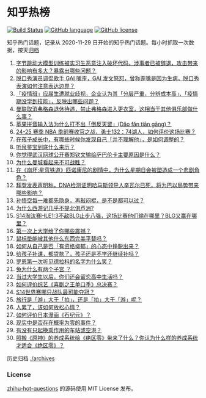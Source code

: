 # 知乎热榜
[![Build Status](https://github.com/ToWeLong/zhihu-hot-questions/workflows/CI/badge.svg)](https://github.com/ToWeLong/zhihu-hot-questions/actions)
[![GitHub language](https://img.shields.io/badge/language-golang-orange.svg)](https://golang.org/)
[![GitHub license](https://img.shields.io/github/license/ToWeLong/zhihu-hot-questions)](https://github.com/ToWeLong/zhihu-hot-questions/blob/main/LICENSE)

知乎热门话题，记录从 2020-11-29 日开始的知乎热门话题。每小时抓取一次数据，按天[归档](./archives)

<!-- BEGIN -->

1. [字节跳动大模型训练被实习生恶意注入破坏代码，涉事者已被辞退，攻击带来的影响有多大？暴露出哪些问题？](https://www.zhihu.com/question/1296528119)
1. [脱口秀演员调侃歌手 GAI 嘴歪，GAI 发文怒怼，曾称歪嘴是因为生病，脱口秀表演如何注意表达边界？](https://www.zhihu.com/question/1284883865)
1. [「疫情班」应届生遭就业歧视，企业认为其「分层严重，分辨成本高」、「疫情期没学到技能」，反映出哪些问题？](https://www.zhihu.com/question/1258506906)
1. [曼联取消弗格森退休待遇，禁止弗格森进入更衣室，这相当于其他俱乐部做什么事？](https://www.zhihu.com/question/1158645288)
1. [苹果拼音输入法为什么打不出「倒反天罡」(Dǎo fǎn tiān gāng)？](https://www.zhihu.com/question/970722107)
1. [24-25 赛季 NBA 季前赛收官之战，勇士132：74湖人，如何评价这场比赛？](https://www.zhihu.com/question/1341922480)
1. [在孩子成长中，有哪些时候你发现自己「并不理解他」，是如何调整的？](https://www.zhihu.com/question/1083301698)
1. [听泉鉴宝到底什么来历？](https://www.zhihu.com/question/641805007)
1. [你觉得武汉网球公开赛郑钦文输给萨巴伦卡主要原因是什么？](https://www.zhihu.com/question/861782858)
1. [为什么曼城看起来不可战胜？](https://www.zhihu.com/question/344191003)
1. [在《崩坏:星穹铁道》匹诺康尼的剧情中，为什么星期日会被塑造成一个悲剧角色？](https://www.zhihu.com/question/659695076)
1. [拜登发表声明称，DNA检测证明哈马斯领导人辛瓦尔已死，将为巴以局势带来哪些影响？](https://www.zhihu.com/question/1238118643)
1. [孙悟空每一难都先隐身，再敲闷棍，是不是都可以过？](https://www.zhihu.com/question/667976449)
1. [为什么西游记几乎不提北俱芦洲?](https://www.zhihu.com/question/962924281)
1. [S14淘汰赛HLE1:3不敌BLG止步八强，这场比赛他们输在哪里？BLG又赢在哪里？](https://www.zhihu.com/question/1309817522)
1. [第一次上大学给了你哪些震撼？](https://www.zhihu.com/question/664198162)
1. [鼠标垫能被其他什么东西完美平替吗？](https://www.zhihu.com/question/850271740)
1. [如何从自己是否「有资格抑郁」的心态中挣脱出来？](https://www.zhihu.com/question/668022302)
1. [给孩子补课，都贷款了，孩子还是不学还继续补吗？](https://www.zhihu.com/question/667299055)
1. [罗恩第一次听见德拉科的名字为什么笑？](https://www.zhihu.com/question/664256916)
1. [兔为什么有两个子宫 ？](https://www.zhihu.com/question/828371231)
1. [当过大学生以后，你们还会留恋高中生活吗？](https://www.zhihu.com/question/1204801442)
1. [如何评价综艺《喜剧之王单口季》总决赛？](https://www.zhihu.com/question/1297015366)
1. [S14世界赛哪只战队最可能夺冠？](https://www.zhihu.com/question/700344207)
1. [旅行是「游」大于「拍」，还是「拍」大于「游」呢？](https://www.zhihu.com/question/466295652)
1. [人累了，该如何放松心情？](https://www.zhihu.com/question/1308488351)
1. [如何评价日本漫画《石纪元》？](https://www.zhihu.com/question/305544429)
1. [现实中是否存在概率为零的事件？](https://www.zhihu.com/question/554764009)
1. [有没有只起换乘作用的车站或空港？](https://www.zhihu.com/question/902542306)
1. [照搬《原神》的养成系统给《绝区零》带来了什么？你认为什么样的养成系统才适合《绝区零》？](https://www.zhihu.com/question/1232962989)

<!-- END -->

历史归档 [./archives](./archives)


### License
[zhihu-hot-questions](https://github.com/towelong/zhihu-hot-questions) 的源码使用 MIT License 发布。